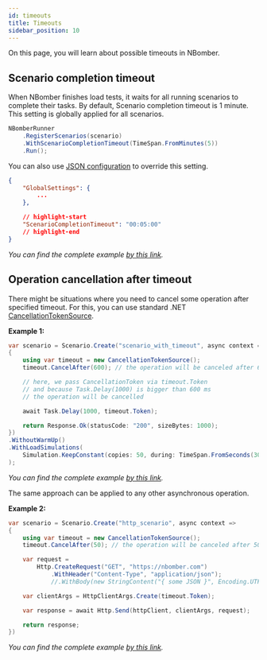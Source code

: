 ```yaml
---
id: timeouts
title: Timeouts
sidebar_position: 10
---
```


On this page, you will learn about possible timeouts in NBomber.

## Scenario completion timeout
When NBomber finishes load tests, it waits for all running scenarios to complete their tasks. By default, Scenario completion timeout is 1 minute. This setting is globally applied for all scenarios.

```csharp
NBomberRunner
    .RegisterScenarios(scenario)
    .WithScenarioCompletionTimeout(TimeSpan.FromMinutes(5))
    .Run();
```

You can also use [JSON configuration](json-config) to override this setting.

```json
{
    "GlobalSettings": {
        ...
    },

    // highlight-start
    "ScenarioCompletionTimeout": "00:05:00"
    // highlight-end
}
```

*You can find the complete example [by this link](https://github.com/PragmaticFlow/NBomber/blob/dev/examples/Demo/Features/Timeouts/ScenarioCompletionTimeout.cs).*

## Operation cancellation after timeout

There might be situations where you need to cancel some operation after specified timeout. For this, you can use standard .NET [CancellationTokenSource](https://learn.microsoft.com/en-us/dotnet/api/system.threading.cancellationtokensource?view=net-8.0). 

**Example 1:**
```csharp
var scenario = Scenario.Create("scenario_with_timeout", async context =>
{
    using var timeout = new CancellationTokenSource();
    timeout.CancelAfter(600); // the operation will be canceled after 600 ms

    // here, we pass CancellationToken via timeout.Token
    // and because Task.Delay(1000) is bigger than 600 ms
    // the operation will be cancelled

    await Task.Delay(1000, timeout.Token);

    return Response.Ok(statusCode: "200", sizeBytes: 1000);
})
.WithoutWarmUp()
.WithLoadSimulations(
    Simulation.KeepConstant(copies: 50, during: TimeSpan.FromSeconds(30))
);
```

*You can find the complete example [by this link](https://github.com/PragmaticFlow/NBomber/blob/dev/examples/Demo/HelloWorld/ScenarioWithTimeout.cs).*

The same approach can be applied to any other asynchronous operation.

**Example 2:** 

```csharp
var scenario = Scenario.Create("http_scenario", async context =>
{
    using var timeout = new CancellationTokenSource();
    timeout.CancelAfter(50); // the operation will be canceled after 50 ms

    var request =
        Http.CreateRequest("GET", "https://nbomber.com")
            .WithHeader("Content-Type", "application/json");
            //.WithBody(new StringContent("{ some JSON }", Encoding.UTF8, "application/json"));    

    var clientArgs = HttpClientArgs.Create(timeout.Token);

    var response = await Http.Send(httpClient, clientArgs, request);

    return response;
})
```

*You can find the complete example [by this link](https://github.com/PragmaticFlow/NBomber/blob/dev/examples/Demo/HTTP/HttpWithTimeoutExample.cs).*